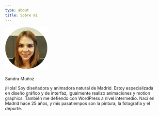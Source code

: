 ```yaml
---
type: about
title: Sobre mi
---
```

<div style="align: center; margin-bottom:4%;">
<img src="/images/yo.png" alt="Sandra" >
</div>
Sandra Muñoz

<p>¡Hola! Soy diseñadora y animadora natural de Madrid. Estoy especializada en diseño gráfico y de interfaz, igualmente realizo animaciones y motion graphics. También me defiendo con WordPress a nivel intermedio. Nací en Madrid hace 25 años, y mis pasatiempos son la pintura, la fotografía y el deporte.</p>
